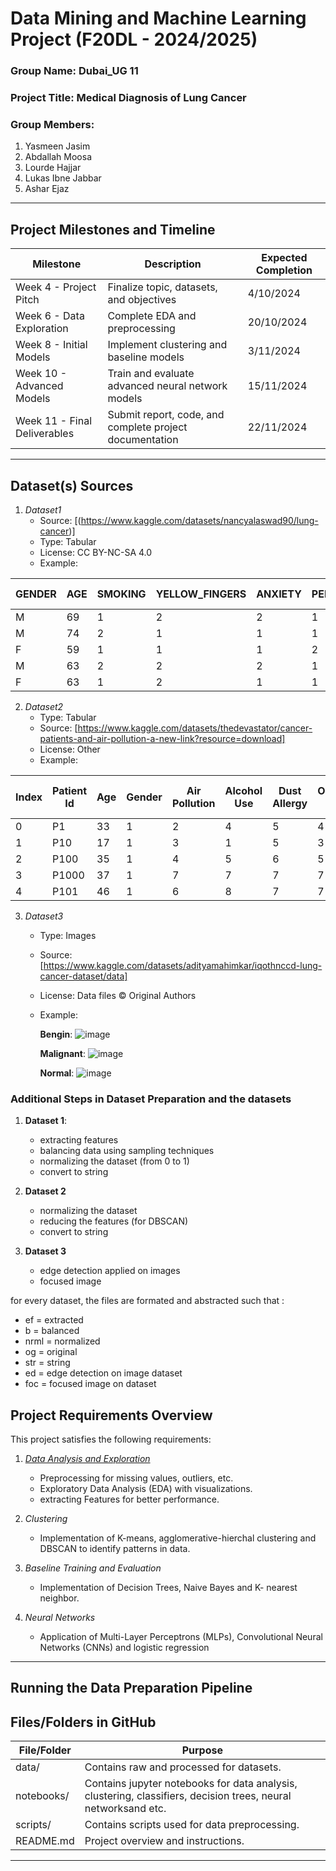 # Data Mining and Machine Learning Project (F20DL - 2024/2025)

### Group Name: Dubai_UG 11

### Project Title: Medical Diagnosis of Lung Cancer

### Group Members:
1. Yasmeen Jasim	
2. Abdallah Moosa
3. Lourde Hajjar	
4. Lukas Ibne Jabbar
5. Ashar Ejaz

---

## Project Milestones and Timeline

| Milestone                  | Description                                               | Expected Completion |
|----------------------------|-----------------------------------------------------------|---------------------|
| Week 4 - Project Pitch     | Finalize topic, datasets, and objectives                  | 4/10/2024       |
| Week 6 - Data Exploration  | Complete EDA and preprocessing                            | 20/10/2024       |
| Week 8 - Initial Models    | Implement clustering and baseline models                  | 3/11/2024       |
| Week 10 - Advanced Models  | Train and evaluate advanced neural network models         | 15/11/2024          |
| Week 11 - Final Deliverables | Submit report, code, and complete project documentation | 22/11/2024          |

---

## Dataset(s) Sources

1. *Dataset1*  
   - Source: [(https://www.kaggle.com/datasets/nancyalaswad90/lung-cancer)]
   - Type: Tabular
   - License: CC BY-NC-SA 4.0
   - Example: 

| GENDER | AGE | SMOKING | YELLOW_FINGERS | ANXIETY | PEER_PRESSURE | CHRONIC DISEASE | FATIGUE | ALLERGY | WHEEZING | ALCOHOL CONSUMING | COUGHING | SHORTNESS OF BREATH | SWALLOWING DIFFICULTY | CHEST PAIN | LUNG_CANCER |
|--------|-----|---------|----------------|---------|---------------|------------------|---------|---------|----------|--------------------|----------|---------------------|------------------------|------------|-------------|
| M      |  69 |       1 |              2 |       2 |             1 |                1 |       2 |       1 |        2 |                  2 |        2 |                   2 |                      2 |          2 | YES         |
| M      |  74 |       2 |              1 |       1 |             1 |                2 |       2 |       2 |        1 |                  1 |        1 |                   2 |                      2 |          2 | YES         |
| F      |  59 |       1 |              1 |       1 |             2 |                1 |       2 |       1 |        2 |                  1 |        2 |                   2 |                      1 |          2 | NO          |
| M      |  63 |       2 |              2 |       2 |             1 |                1 |       1 |       1 |        1 |                  2 |        1 |                   1 |                      2 |          2 | NO          |
| F      |  63 |       1 |              2 |       1 |             1 |                1 |       1 |       1 |        2 |                  1 |        2 |                   2 |                      1 |          1 | NO          |


2. *Dataset2* 
   - Type: Tabular 
   - Source: [https://www.kaggle.com/datasets/thedevastator/cancer-patients-and-air-pollution-a-new-link?resource=download]  
   - License: Other  
   - Example: 


| Index | Patient Id | Age | Gender | Air Pollution | Alcohol Use | Dust Allergy | Occupational Hazards | Genetic Risk | Chronic Lung Disease | Fatigue | Weight Loss | Shortness of Breath | Wheezing | Swallowing Difficulty | Clubbing of Finger Nails | Frequent Cold | Dry Cough | Snoring | Level   |
|-------|------------|-----|--------|---------------|-------------|--------------|-----------------------|--------------|-----------------------|---------|-------------|---------------------|----------|------------------------|--------------------------|---------------|-----------|---------|---------|
| 0     | P1         |  33 |      1 |             2 |           4 |            5 |                     4 |            3 |                     2 |       3 |           4 |                   2 |        2 |                      3 |                        1 |             2 |         3 |       4 | Low     |
| 1     | P10        |  17 |      1 |             3 |           1 |            5 |                     3 |            4 |                     2 |       1 |           3 |                   7 |        8 |                      6 |                        2 |             1 |         7 |       2 | Medium  |
| 2     | P100       |  35 |      1 |             4 |           5 |            6 |                     5 |            5 |                     4 |       8 |           7 |                   9 |        2 |                      1 |                        4 |             6 |         7 |       2 | High    |
| 3     | P1000      |  37 |      1 |             7 |           7 |            7 |                     7 |            6 |                     7 |       4 |           2 |                   3 |        1 |                      4 |                        5 |             6 |         7 |       5 | High    |
| 4     | P101       |  46 |      1 |             6 |           8 |            7 |                     7 |            7 |                     6 |       3 |           2 |                   4 |        1 |                      4 |                        2 |             4 |         2 |       3 | High    |




3. *Dataset3*  
   - Type: Images
   - Source: [https://www.kaggle.com/datasets/adityamahimkar/iqothnccd-lung-cancer-dataset/data]  
   - License: Data files © Original Authors  
   - Example:





     **Bengin**:
     ![image](https://github.com/user-attachments/assets/4fd8e98d-239a-425a-a3b7-63a47cc07f47)


     **Malignant**:
     ![image](https://github.com/user-attachments/assets/f7c81986-663d-412a-9ff9-823542b2bd0c)


     **Normal**:
     ![image](https://github.com/user-attachments/assets/876b756c-f3be-4811-b13c-482fc071977e)
  





   

### Additional Steps in Dataset Preparation and the datasets


1. **Dataset 1**:
   - extracting features
   - balancing data using sampling techniques
   - normalizing the dataset (from 0 to 1)
   - convert to string


2. **Dataset 2**
   - normalizing the dataset
   - reducing the features (for DBSCAN)
   - convert to string


3. **Dataset 3**
   - edge detection applied on images
   - focused image


for every dataset, the files are formated and abstracted such that :
   - ef = extracted
   - b = balanced
   - nrml = normalized
   - og = original
   - str = string
   - ed = edge detection on image dataset
   - foc = focused image on dataset


## Project Requirements Overview

This project satisfies the following requirements:

1. [*Data Analysis and Exploration*](https://github.com/machine-learning-hwu-project/Dubai_UG_11/tree/main/notebooks/r2-data-analysis) 
   - Preprocessing for missing values, outliers, etc.  
   - Exploratory Data Analysis (EDA) with visualizations.  
   - extracting Features for better performance.

2. *Clustering*  
   - Implementation of K-means, agglomerative-hierchal clustering and DBSCAN to identify patterns in data.  

3. *Baseline Training and Evaluation*  
   - Implementation of Decision Trees, Naive Bayes and K- nearest neighbor.

4. *Neural Networks*  
   - Application of Multi-Layer Perceptrons (MLPs), Convolutional Neural Networks (CNNs) and logistic regression

---

## Running the Data Preparation Pipeline


## Files/Folders in GitHub

| File/Folder     | Purpose                                      |
|------------------|----------------------------------------------|
| data/         | Contains raw and processed for datasets.        |
| notebooks/    | Contains jupyter notebooks for data analysis, clustering, classifiers, decision trees, neural networksand etc.  |
| scripts/      | Contains scripts used for data preprocessing.|
| README.md     | Project overview and instructions.          |

---

